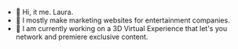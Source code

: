 - 👋 Hi, it me. Laura.
- 👀 I mostly make marketing websites for entertainment companies.
- 🌱 I am currently working on a 3D Virtual Experience that let's you network and premiere exclusive content.

<!---
lardylu/lardylu is a ✨ special ✨ repository because its `README.md` (this file) appears on your GitHub profile.
You can click the Preview link to take a look at your changes.
--->
